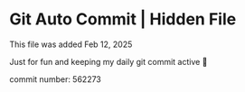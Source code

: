 # Git Auto Commit | Hidden File

This file was added Feb 12, 2025

Just for fun and keeping my daily git commit active 🤪

commit number: 562273
